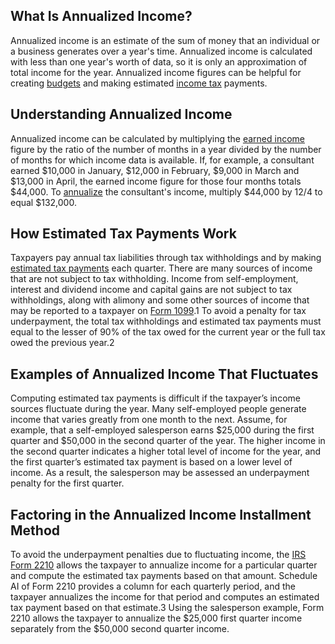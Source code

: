 ## What Is Annualized Income?

Annualized income is an estimate of the sum of money that an individual or a business generates over a year's time. Annualized income is calculated with less than one year's worth of data, so it is only an approximation of total income for the year. Annualized income figures can be helpful for creating [budgets](https://www.investopedia.com/terms/b/budget.asp) and making estimated [income tax](https://www.investopedia.com/terms/i/incometax.asp) payments.

## Understanding Annualized Income

Annualized income can be calculated by multiplying the [earned income](https://www.investopedia.com/terms/e/earnedincome.asp) figure by the ratio of the number of months in a year divided by the number of months for which income data is available. If, for example, a consultant earned $10,000 in January, $12,000 in February, $9,000 in March and $13,000 in April, the earned income figure for those four months totals $44,000. To [annualize](https://www.investopedia.com/terms/a/annualize.asp) the consultant's income, multiply $44,000 by 12/4 to equal $132,000.

## How Estimated Tax Payments Work

Taxpayers pay annual tax liabilities through tax withholdings and by making [estimated tax payments](https://www.investopedia.com/terms/e/estimated-tax.asp) each quarter. There are many sources of income that are not subject to tax withholding. Income from self-employment, interest and dividend income and capital gains are not subject to tax withholdings, along with alimony and some other sources of income that may be reported to a taxpayer on [Form 1099](https://www.investopedia.com/articles/personal-finance/082514/purpose-1099-forms.asp).1 To avoid a penalty for tax underpayment, the total tax withholdings and estimated tax payments must equal to the lesser of 90% of the tax owed for the current year or the full tax owed the previous year.2

## Examples of Annualized Income That Fluctuates

Computing estimated tax payments is difficult if the taxpayer’s income sources fluctuate during the year. Many self-employed people generate income that varies greatly from one month to the next. Assume, for example, that a self-employed salesperson earns $25,000 during the first quarter and $50,000 in the second quarter of the year. The higher income in the second quarter indicates a higher total level of income for the year, and the first quarter’s estimated tax payment is based on a lower level of income. As a result, the salesperson may be assessed an underpayment penalty for the first quarter.

## Factoring in the Annualized Income Installment Method

To avoid the underpayment penalties due to fluctuating income, the [IRS Form 2210](https://www.irs.gov/forms-pubs/about-form-2210) allows the taxpayer to annualize income for a particular quarter and compute the estimated tax payments based on that amount. Schedule AI of Form 2210 provides a column for each quarterly period, and the taxpayer annualizes the income for that period and computes an estimated tax payment based on that estimate.3 Using the salesperson example, Form 2210 allows the taxpayer to annualize the $25,000 first quarter income separately from the $50,000 second quarter income.